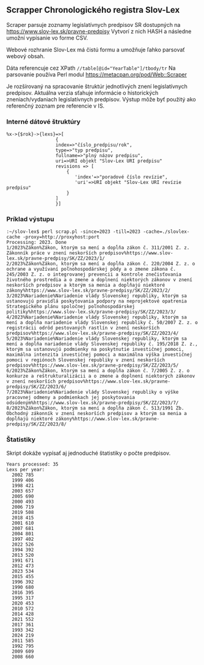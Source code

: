 ## Scrapper Chronologického registra Slov-Lex ##
Scraper parsuje zoznamy legislatívnych predpisov SR dostupných na https://www.slov-lex.sk/pravne-predpisy
Vytvorí z nich HASH a následne umožní vypísanie vo forme CSV.

Webové rozhranie Slov-Lex má čistú formu a umožňuje ľahko parsovať webový obsah.

Dáta referencuje cez XPath `//table[@id="YearTable"]/tbody/tr`
Na parsovanie používa Perl modul https://metacpan.org/pod/Web::Scraper

Je rozšírovaný na spracovanie štruktúr jednotlivých znení legislatívnych predpisov.
Aktuálna verzia sťahuje informácie o historických zneniach/vydaniach legislatívnych predpisov.
Výstup môže byť použitý ako referenčný zoznam pre referencie v IS.

### Interné dátové štruktúry ###
```
%x->{$rok}->{lexs}=>[
                  {
                  index=>"číslo_predpisu/rok",
                  type=>"typ predpisu",
                  fullname=>"plný názov predpisu",
                  uri=>URI objekt "Slov-Lex URI predpisu"
                  revisions => [
                      {
                         'index'=>"poradové číslo revízie",
                         'uri'=>URI objekt "Slov-Lex URI revízie predpisu"
                      }
                  ]
                  }]
```

### Príklad výstupu ###
```
:~/slov-lex$ perl scrap.pl -since=2023 -till=2023 -cache=./slovlex-cache -proxy=http://proxyhost:port
Processing: 2023. Done
1/2023%Zákon%Zákon, ktorým sa mení a dopĺňa zákon č. 311/2001 Z. z. Zákonník práce v znení neskorších predpisov%https://www.slov-lex.sk/pravne-predpisy/SK/ZZ/2023/1/
2/2023%Zákon%Zákon, ktorým sa mení a dopĺňa zákon č. 220/2004 Z. z. o ochrane a využívaní poľnohospodárskej pôdy a o zmene zákona č. 245/2003 Z. z. o integrovanej prevencii a kontrole znečisťovania životného prostredia a o zmene a doplnení niektorých zákonov v znení neskorších predpisov a ktorým sa menia a dopĺňajú niektoré zákony%https://www.slov-lex.sk/pravne-predpisy/SK/ZZ/2023/2/
3/2023%Nariadenie%Nariadenie vlády Slovenskej republiky, ktorým sa ustanovujú pravidlá poskytovania podpory na neprojektové opatrenia Strategického plánu spoločnej poľnohospodárskej politiky%https://www.slov-lex.sk/pravne-predpisy/SK/ZZ/2023/3/
4/2023%Nariadenie%Nariadenie vlády Slovenskej republiky, ktorým sa mení a dopĺňa nariadenie vlády Slovenskej republiky č. 50/2007 Z. z. o registrácii odrôd pestovaných rastlín v znení neskorších predpisov%https://www.slov-lex.sk/pravne-predpisy/SK/ZZ/2023/4/
5/2023%Nariadenie%Nariadenie vlády Slovenskej republiky, ktorým sa mení a dopĺňa nariadenie vlády Slovenskej republiky č. 195/2018 Z. z., ktorým sa ustanovujú podmienky na poskytnutie investičnej pomoci, maximálna intenzita investičnej pomoci a maximálna výška investičnej pomoci v regiónoch Slovenskej republiky v znení neskorších predpisov%https://www.slov-lex.sk/pravne-predpisy/SK/ZZ/2023/5/
6/2023%Zákon%Zákon, ktorým sa mení a dopĺňa zákon č. 7/2005 Z. z. o konkurze a reštrukturalizácii a o zmene a doplnení niektorých zákonov v znení neskorších predpisov%https://www.slov-lex.sk/pravne-predpisy/SK/ZZ/2023/6/
7/2023%Nariadenie%Nariadenie vlády Slovenskej republiky o výške pracovnej odmeny a podmienkach jej poskytovania odsúdeným%https://www.slov-lex.sk/pravne-predpisy/SK/ZZ/2023/7/
8/2023%Zákon%Zákon, ktorým sa mení a dopĺňa zákon č. 513/1991 Zb. Obchodný zákonník v znení neskorších predpisov a ktorým sa menia a dopĺňajú niektoré zákony%https://www.slov-lex.sk/pravne-predpisy/SK/ZZ/2023/8/
```

### Štatistiky ###
Skript dokáže vypísať aj jednoduché štatistiky o počte predpisov.
```
Years processed: 35
Lexs per year:
  2002 785
  1999 406
  1998 421
  2003 657
  2005 690
  2000 493
  2006 719
  2019 508
  2018 415
  2001 610
  2007 681
  2004 801
  1997 402
  2022 526
  1994 392
  2013 520
  1991 671
  2012 473
  2023 534
  2015 455
  1996 392
  1990 680
  2016 395
  1995 317
  2020 453
  2010 572
  2014 428
  2021 552
  2017 361
  1993 342
  2024 219
  2011 585
  1992 795
  2009 609
  2008 660
```
